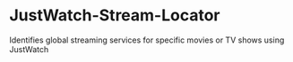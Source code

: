 # JustWatch-Stream-Locator
Identifies global streaming services for specific movies or TV shows using JustWatch
